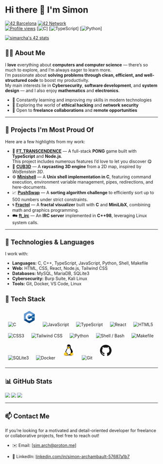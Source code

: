 # Hi there 👋 I'm Simon
[![42 Barcelona](https://img.shields.io/badge/42%20Barcelona-Student-informational?style=for-the-badge&logo=appveyor)](https://www.42barcelona.com) [![42 Network](https://img.shields.io/badge/42%20Network-Member-informational?style=for-the-badge&logo=appveyor)](https://42network.org)  
[![Profile views](https://komarev.com/ghpvc/?username=SimonIsCoding&color=blue&style=flat-square)](https://github.com/SimonIsCoding) [![C](https://img.shields.io/badge/C-language-%232573A7?style=for-the-badge&logo=c&logoColor=white)] [![TypeScript](https://img.shields.io/badge/TypeScript-%233178C6?style=for-the-badge&logo=typescript&logoColor=white)] [![Python](https://img.shields.io/badge/Python-%2314354C?style=for-the-badge&logo=python&logoColor=white)]

[![simarcha's 42 stats](https://badge.mediaplus.ma/greenbinary/simarcha?1337Badge=off&UM6P=off)](https://github.com/oakoudad/badge42)

## 👨‍💻 About Me
I **love** everything about **computers and computer science** — there’s so much to explore, and I’m always eager to learn more.  
I’m passionate about **solving problems through clean, efficient, and well-structured code** to boost my productivity.  
My main interests lie in **Cybersecurity**, **software development**, and **system design** — and I also enjoy **mathematics** and **electronics**.

- 🎯 Constantly learning and improving my skills in modern technologies  
- 🌱 Exploring the world of **ethical hacking** and **network security**  
- 💼 Open to **freelance collaborations** and **remote opportunities**

---

## 🚀 Projects I'm Most Proud Of
Here are a few highlights from my work:

- 🏓 **[FT_TRANSCENDENCE](https://github.com/SimonIsCoding/ft_transcendence)** — A full-stack **PONG** game built with **TypeScript** and **Node.js**.  
  This project includes numerous features I’d love to let you discover 😋
- 🧊 **[CUB3D](https://github.com/pauldahacker/cub3d)** — A **raycasting 3D engine** from a 2D map, inspired by *Wolfenstein 3D*.  
- ⚙️ **[Minishell](https://github.com/SimonIsCoding/minishell)** — A **Unix shell implementation in C**, featuring command execution, environment variable management, pipes, redirections, and here-documents.  
- 📈 **[PushSwap](https://github.com/SimonIsCoding/push_swap)** — A **sorting algorithm challenge** to efficiently sort up to 500 numbers under strict constraints.  
- 🌀 **[Fractol](https://github.com/SimonIsCoding/fractol)** — A **fractal visualizer** built with **C** and **MiniLibX**, combining math and graphics programming.  
- 🗪 **[ft_irc](https://github.com/SimonIsCoding/ft_irc)** — An **IRC server** implemented in **C++98**, leveraging Linux system calls.

---

## 🧠 Technologies & Languages
I work with:

- **Languages:** C, C++, TypeScript, JavaScript, Python, Shell, Makefile  
- **Web:** HTML, CSS, React, Node.js, Tailwind CSS  
- **Databases:** MySQL, MariaDB, SQLite3  
- **Cybersecurity:** Burp Suite, Kali Linux  
- **Tools:** Git, Docker, VS Code, Linux

## 🧠 Tech Stack

<p align="left">
  <img src="https://profilinator.rishav.dev/skills-assets/c-original.svg" alt="C" height="40" style="margin: 10px;" />
  <img src="https://raw.githubusercontent.com/devicons/devicon/master/icons/cplusplus/cplusplus-original.svg" alt="C++" height="40" style="margin: 10px;" />
  <img src="https://profilinator.rishav.dev/skills-assets/javascript-original.svg" alt="JavaScript" height="40" style="margin: 10px;" />
  <img src="https://profilinator.rishav.dev/skills-assets/typescript-original.svg" alt="TypeScript" height="40" style="margin: 10px;" />
  <img src="https://profilinator.rishav.dev/skills-assets/react-original-wordmark.svg" alt="React" height="40" style="margin: 10px;" />
  <img src="https://profilinator.rishav.dev/skills-assets/html5-original-wordmark.svg" alt="HTML5" height="40" style="margin: 10px;" />
  <img src="https://profilinator.rishav.dev/skills-assets/css3-original-wordmark.svg" alt="CSS3" height="40" style="margin: 10px;" />
  <img src="https://profilinator.rishav.dev/skills-assets/tailwindcss.svg" alt="Tailwind CSS" height="40" style="margin: 10px;" />
  <img src="https://profilinator.rishav.dev/skills-assets/python-original.svg" alt="Python" height="40" style="margin: 10px;" />
  <img src="https://cdn.jsdelivr.net/gh/devicons/devicon/icons/bash/bash-original.svg" alt="Shell / Bash" height="40" style="margin: 10px;" />
  <img src="https://upload.wikimedia.org/wikipedia/commons/1/1b/Makefile_icon.svg" alt="Makefile" height="40" style="margin: 10px;" />
  <img src="https://www.vectorlogo.zone/logos/sqlite/sqlite-icon.svg" alt="SQLite3" height="40" style="margin: 10px;" />
  <img src="https://profilinator.rishav.dev/skills-assets/docker-original-wordmark.svg" alt="Docker" height="40" style="margin: 10px;" />
  <img src="https://raw.githubusercontent.com/devicons/devicon/master/icons/linux/linux-original.svg" alt="Linux" height="40" style="margin: 10px;" />
  <img src="https://www.vectorlogo.zone/logos/git-scm/git-scm-icon.svg" alt="Git" height="40" style="margin: 10px;" />
  <img src="https://raw.githubusercontent.com/devicons/devicon/master/icons/github/github-original.svg" alt="GitHub" height="40" style="margin: 10px;" />
</p>

---

## 📊 GitHub Stats
![](https://github-readme-stats.vercel.app/api?username=SimonIsCoding&show_icons=true&theme=tokyonight)
![](https://github-readme-streak-stats.herokuapp.com/?user=SimonIsCoding&theme=tokyonight)
![](https://github-readme-stats.vercel.app/api/top-langs/?username=SimonIsCoding&layout=compact&theme=tokyonight)

---

## 📫 Contact Me
If you’re looking for a motivated and detail-oriented developer for freelance or collaborative projects, feel free to reach out!


- ✉️ Email: [sim.arch@proton.me]  
<!-- - 🌐 Portfolio: [your-portfolio-link.com]  -->
- 💼 LinkedIn: [linkedin.com/in/simon-archambault-57687a1b7](https://fr.linkedin.com/in/simon-archambault-57687a1b7)
